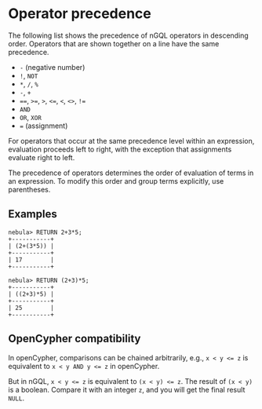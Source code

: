 # Operator precedence

The following list shows the precedence of nGQL operators in descending order. Operators that are shown together on a line have the same precedence.

- `-` (negative number)
- `!`, `NOT`
- `*`, `/`, `%`
- `-`, `+`
- `==`, `>=`, `>`, `<=`, `<`, `<>`, `!=`
- `AND`
- `OR`, `XOR`
- `=` (assignment)

For operators that occur at the same precedence level within an expression, evaluation proceeds left to right, with the exception that assignments evaluate right to left.

The precedence of operators determines the order of evaluation of terms in an expression. To modify this order and group terms explicitly, use parentheses.

## Examples

```ngql
nebula> RETURN 2+3*5;
+-----------+
| (2+(3*5)) |
+-----------+
| 17        |
+-----------+

nebula> RETURN (2+3)*5;
+-----------+
| ((2+3)*5) |
+-----------+
| 25        |
+-----------+
```

## OpenCypher compatibility

In openCypher, comparisons can be chained arbitrarily, e.g., `x < y <= z` is equivalent to `x < y AND y <= z` in openCypher.

But in nGQL, `x < y <= z` is equivalent to `(x < y) <= z`. The result of `(x < y)` is a boolean. Compare it with an integer `z`, and you will get the final result `NULL`.
